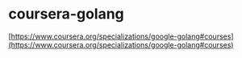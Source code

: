 # coursera-golang
[https://www.coursera.org/specializations/google-golang#courses](https://www.coursera.org/specializations/google-golang#courses)
